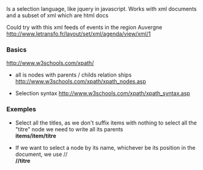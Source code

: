 Is a selection language, like jquery in javascript. 
Works with xml documents and a subset of xml which are html docs

Could try with this xml feeds of events in the region Auvergne   
http://www.letransfo.fr/layout/set/xml/agenda/view/xml/1

### Basics
http://www.w3schools.com/xpath/

* all is nodes with parents / childs relation ships
http://www.w3schools.com/xpath/xpath_nodes.asp

* Selection syntax 
http://www.w3schools.com/xpath/xpath_syntax.asp

### Exemples

* Select all the titles, as we don't suffix items with nothing to select all the "titre" node we need to write all its parents    
**items/item/titre**

* If we want to select a node by its name, whichever be its position in the document, we use //    
**//titre** 